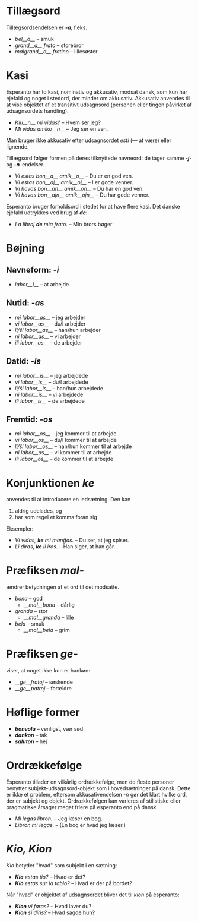 # Tillægsord

Tillægsordsendelsen er *__-a__*, f.eks.

- *bel__a__* – smuk
- *grand__a__ frato* – storebror
- *malgrand__a__ fratino* – lillesøster

# Kasi

Esperanto har to kasi, nominativ og akkusativ, modsat dansk, som kun har ejefald og noget i stedord, der minder om akkusativ. Akkusativ anvendes til at vise objektet af et transitivt udsagnsord (personen eller tingen påvirket af udsagnsordets handling).

- *Kiu__n__ mi vidas?* – Hvem ser jeg?
- *Mi vidas amiko__n__* – Jeg ser en ven.

Man bruger ikke akkusativ efter udsagnsordet *esti* (— at være) eller lignende.

Tillægsord følger formen på deres tilknyttede navneord: de tager samme *__-j__*- og *__-n__*-endelser.

- *Vi estas bon__a__ amik__o__* – Du er en god ven.
- *Vi estas bon__aj__ amik__oj__* – I er gode venner.
- *Vi havas bon__an__ amik__on__* – Du har en god ven.
- *Vi havas bon__ajn__ amik__ojn__* – Du har gode venner.

Esperanto bruger forholdsord i stedet for at have flere kasi. Det danske ejefald udtrykkes ved brug af *__de__*:

- *La libroj __de__ mia frato.* – Min brors bøger

# Bøjning 

## Navneform: *-i*
  
- *labor__i__*          – at arbejde

## Nutid: *-as*

- *mi labor__as__*      – jeg arbejder
- *vi labor__as__*      – du/I arbejder
- *li/ŝi labor__as__*   – han/hun arbejder
- *ni labor__as__*      – vi arbejder
- *ili labor__as__*     – de arbejder

## Datid: *-is*

- *mi labor__is__*      – jeg arbejdede
- *vi labor__is__*      – du/I arbejdede
- *li/ŝi labor__is__*   – han/hun arbejdede
- *ni labor__is__*      – vi arbejdede
- *ili labor__is__*     – de arbejdede

## Fremtid: *-os*

- *mi labor__os__*      – jeg kommer til at arbejde
- *vi labor__os__*      – du/I kommer til at arbejde
- *li/ŝi labor__os__*   – han/hun kommer til at arbejde
- *ni labor__os__*      – vi kommer til at arbejde
- *ili labor__os__*     – de kommer til at arbejde

# Konjunktionen *ke*

anvendes til at introducere en ledsætning. Den kan

1. aldrig udelades, og
2. har som regel et komma foran sig

Eksempler:

- *Vi vidas, __ke__ mi manĝas.* – Du ser, at jeg spiser.
- *Li diras, __ke__ li iros.* – Han siger, at han går.

# Præfiksen *mal-*

ændrer betydningen af et ord til det modsatte.

- *bona* – god
  - *__mal__bona* – dårlig
- *granda* – stor
  - *__mal__granda* – lille
- *bela* – smuk
  - *__mal__bela* – grim

# Præfiksen *ge-*

viser, at noget ikke kun er hankøn:

- *__ge__fratoj* – søskende
- *__ge__patroj* – forældre

# Høflige former

- *__bonvolu__* – venligst, vær sød
- *__dankon__* – tak
- *__saluton__* – hej

# Ordrækkefølge

Esperanto tillader en vilkårlig ordrækkefølge, men de fleste personer benytter subjekt-udsagnsord-objekt som i hovedsætninger på dansk. Dette er ikke et problem, eftersom akkusativendelsen *-n* gør det klart hvilke ord, der er subjekt og objekt. Ordrækkefølgen kan varieres af stilistiske eller pragmatiske årsager meget friere på esperanto end på dansk.

- *Mi legas libron.* – Jeg læser en bog.
- *Libron mi legas.* – (En bog er hvad jeg læser.)

# *Kio, Kion*

*Kio* betyder "hvad" som subjekt i en sætning:

- *__Kio__ estas tio?* – Hvad er det?
- *__Kio__ estas sur la tablo?* – Hvad er der på bordet?

Når "hvad" er objektet af udsagnsordet bliver det til *kion* på esperanto:

- *__Kion__ vi faras?* – Hvad laver du?
- *__Kion__ ŝi diris?* – Hvad sagde hun?

